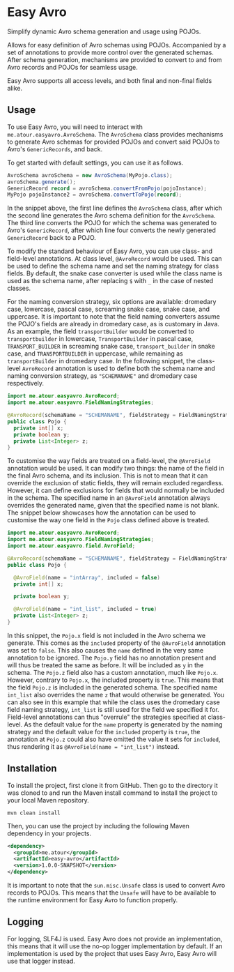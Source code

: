 # Easy Avro

Simplify dynamic Avro schema generation and usage using POJOs.

Allows for easy definition of Avro schemas using POJOs.
Accompanied by a set of annotations to provide more control over the
generated schemas. After schema generation, mechanisms are provided to
convert to and from Avro records and POJOs for seamless usage.

Easy Avro supports all access levels, and both final and non-final fields alike.

## Usage

To use Easy Avro, you will need to interact with `me.atour.easyavro.AvroSchema`.
The `AvroSchema` class provides mechanisms to generate Avro schemas for provided POJOs and convert said POJOs to
Avro's `GenericRecords`, and back.

To get started with default settings, you can use it as follows.

```java
AvroSchema avroSchema = new AvroSchema(MyPojo.class);
avroSchema.generate();
GenericRecord record = avroSchema.convertFromPojo(pojoInstance);
MyPojo pojoInstance2 = avroSchema.convertToPojo(record);
```

In the snippet above, the first line defines the `AvroSchema` class, after which the second line generates
the Avro schema definition for the `AvroSchema`. The third line converts the POJO for which the schema was
generated to Avro's `GenericRecord`, after which line four converts the newly generated `GenericRecord` back
to a POJO.

To modify the standard behaviour of Easy Avro, you can use class- and field-level annotations. At class level,
`@AvroRecord` would be used. This can be used to define the schema name and set the naming strategy for class
fields. By default, the snake case converter is used while the class name is used as the schema name, after
replacing `$` with `_` in the case of nested classes.

For the naming conversion strategy, six options are available: dromedary case, lowercase, pascal case,
screaming snake case, snake case, and uppercase. It is important to note that the field naming converters assume
the POJO's fields are already in dromedary case, as is customary in Java. As an example, the field `transportBuilder`
would be converted to `transportbuilder` in lowercase, `TransportBuilder` in pascal case, `TRANSPORT_BUILDER` in
screaming snake case, `transport_builder` in snake case, and `TRANSPORTBUILDER` in uppercase, while remaining as
`transportBuilder` in dromedary case. In the following snippet, the class-level `AvroRecord` annotation is used to
define both the schema name and naming conversion strategy, as `"SCHEMANAME"` and dromedary case respectively.

```java
import me.atour.easyavro.AvroRecord;
import me.atour.easyavro.FieldNamingStrategies;

@AvroRecord(schemaName = "SCHEMANAME", fieldStrategy = FieldNamingStrategies.DROMEDARY_CASE)
public class Pojo {
  private int[] x;
  private boolean y;
  private List<Integer> z;
}
```

To customise the way fields are treated on a field-level, the `@AvroField` annotation would be used. It can
modify two things: the name of the field in the final Avro schema, and its inclusion. This is not to mean that
it can override the exclusion of static fields, they will remain excluded regardless. However, it can define
exclusions for fields that would normally be included in the schema. The specified name in an `@AvroField`
annotation always overrides the generated name, given that the specified name is not blank. The snippet below
showcases how the annotation can be used to customise the way one field in the `Pojo` class defined above is
treated.

```java
import me.atour.easyavro.AvroRecord;
import me.atour.easyavro.FieldNamingStrategies;
import me.atour.easyavro.field.AvroField;

@AvroRecord(schemaName = "SCHEMANAME", fieldStrategy = FieldNamingStrategies.DROMEDARY_CASE)
public class Pojo {

  @AvroField(name = "intArray", included = false)
  private int[] x;

  private boolean y;

  @AvroField(name = "int_list", included = true)
  private List<Integer> z;
}
```

In this snippet, the `Pojo.x` field is not included in the Avro schema we generate. This comes as the `included`
property of the `@AvroField` annotation was set to `false`. This also causes the `name` defined in the very same
annotation to be ignored. The `Pojo.y` field has no annotation present and will thus be treated the same as before.
It will be included as `y` in the schema. The `Pojo.z` field also has a custom annotation, much like `Pojo.x`.
However, contrary to `Pojo.x`, the included property is `true`. This means that the field `Pojo.z` is included in
the generated schema. The specified name `int_list` also overrides the name `z` that would otherwise be generated.
You can also see in this example that while the class uses the dromedary case field naming strategy, `int_list`
is still used for the field we specified it for. Field-level annotations can thus "overrule" the strategies
specified at class-level. As the default value for the `name` property is generated by the naming strategy and the
default value for the `included` property is `true`, the annotation at `Pojo.z` could also have omitted the value
it sets for `included`, thus rendering it as `@AvroField(name = "int_list")` instead.

## Installation

To install the project, first clone it from GitHub. Then go to the
directory it was cloned to and run the Maven install command to install
the project to your local Maven repository.

```shell
mvn clean install
```

Then, you can use the project by including the following Maven
dependency in your projects.

```xml
<dependency>
  <groupId>me.atour</groupId>
  <artifactId>easy-avro</artifactId>
  <version>1.0.0-SNAPSHOT</version>
</dependency>
```

It is important to note that the `sun.misc.Unsafe` class is used to convert Avro records to POJOs. This means
that the `Unsafe` will have to be available to the runtime environment for Easy Avro to function properly.

## Logging

For logging, SLF4J is used. Easy Avro does not provide an implementation, this means that it will use the no-op
logger implementation by default. If an implementation is used by the project that uses Easy Avro, Easy Avro will
use that logger instead.
